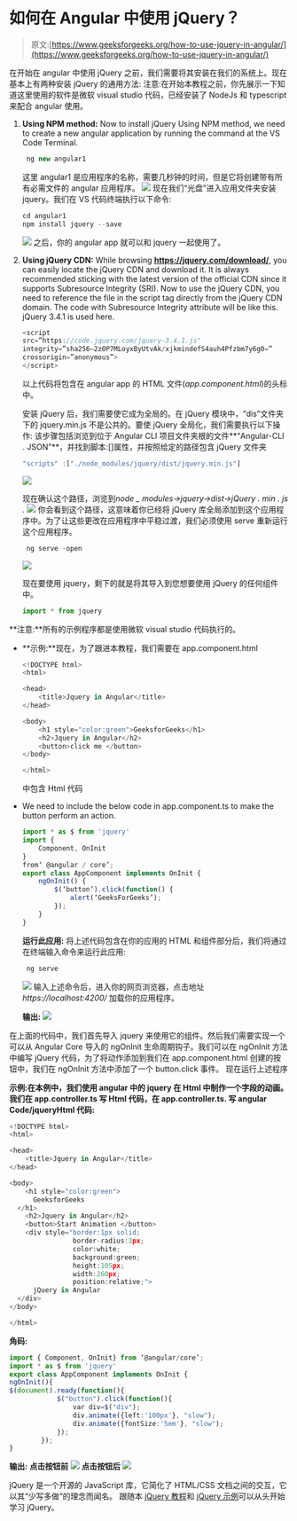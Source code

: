 # 如何在 Angular 中使用 jQuery？

> 原文:[https://www.geeksforgeeks.org/how-to-use-jquery-in-angular/](https://www.geeksforgeeks.org/how-to-use-jquery-in-angular/)

在开始在 angular 中使用 jQuery 之前，我们需要将其安装在我们的系统上。现在基本上有两种安装 jQuery 的通用方法:
注意:在开始本教程之前，你先展示一下知道这里使用的软件是微软 visual studio 代码，已经安装了 NodeJs 和 typescript 来配合 angular 使用。

1.  **Using NPM method:**
    Now to install jQuery Using NPM method, we need to create a new angular application by running the command at the VS Code Terminal.

    ```ts
     ng new angular1
    ```

    这里 angular1 是应用程序的名称，需要几秒钟的时间，但是它将创建带有所有必需文件的 angular 应用程序。
    ![](img/84408069cf5e4640bc33bb8a45542665.png)
    现在我们“光盘”进入应用文件夹安装 jquery。我们在 VS 代码终端执行以下命令:

    ```ts
    cd angular1
    npm install jquery --save

    ```

    ![](img/c273dc2a89a13c6a3a563e7a2eb468e1.png)
    之后，你的 angular app 就可以和 jquery 一起使用了。

2.  **Using jQuery CDN:**
    While browsing **https://jquery.com/download/**, you can easily locate the jQuery CDN and download it.
    It is always recommended sticking with the latest version of the official CDN since it supports Subresource Integrity (SRI). Now to use the jQuery CDN, you need to reference the file in the script tag directly from the jQuery CDN domain. The code with Subresource Integrity attribute will be like this. jQuery 3.4.1 is used here.

    ```ts
    <script
    src=”https://code.jquery.com/jquery-3.4.1.js"
    integrity=”sha256–2z0P7MLoyxByUtvAk/xjkmindefS4auh4Pfzbm7y6g0=”
    crossorigin=”anonymous”>
    </script>
    ```

    以上代码将包含在 angular app 的 HTML 文件(*app.component.html*)的头标中。

    安装 jQuery 后，我们需要使它成为全局的。在 jQuery 模块中，“dis”文件夹下的 jquery.min.js 不是公共的。要使 jQuery 全局化，我们需要执行以下操作:
    该步骤包括浏览到位于 Angular CLI 项目文件夹根的文件**“Angular-CLI . JSON”**，并找到脚本:[]属性，并按照给定的路径包含 jQuery 文件夹

    ```ts
    "scripts" :["./node_modules/jquery/dist/jquery.min.js"]
    ```

    ![](img/22dadae9226d2a984d0a119233268087.png)

    现在确认这个路径，浏览到*node _ modules->jquery->dist->jQuery . min . js .*
    ![](img/e0daa618fb344a48caf76767b3b2e9f7.png)
    你会看到这个路径，这意味着你已经将 jQuery 库全局添加到这个应用程序中。为了让这些更改在应用程序中平稳过渡，我们必须使用 serve 重新运行这个应用程序。

    ```ts
     ng serve -open 
    ```

    ![](img/e9a63b78bd3adb736ca85a51dcf95c20.png)

    现在要使用 jquery，剩下的就是将其导入到您想要使用 jQuery 的任何组件中。

    ```ts
    import * from jquery
    ```

**注意:**所有的示例程序都是使用微软 visual studio 代码执行的。

*   **示例:**现在，为了跟进本教程，我们需要在 app.component.html

    ```ts
    <!DOCTYPE html>
    <html>

    <head>
        <title>Jquery in Angular</title>
    </head>

    <body>
        <h1 style="color:green">GeeksforGeeks</h1>
        <h2>Jquery in Angular</h2>
        <button>click me </button>
    </body>

    </html>
    ```

    中包含 Html 代码
*   We need to include the below code in app.component.ts to make the button perform an action.

    ```ts
    import * as $ from 'jquery'
    import {
        Component, OnInit
    }
    from‘ @angular / core’;
    export class AppComponent implements OnInit {
        ngOnInit() {
            $(‘button’).click(function() {
                alert(‘GeeksForGeeks’);
            });
        }
    }
    ```

    **运行此应用:**
    将上述代码包含在你的应用的 HTML 和组件部分后，我们将通过在终端输入命令来运行此应用:

    ```ts
     ng serve 
    ```

    ![](img/b9567f5187c10337d7e22723d21813d8.png)
    输入上述命令后，进入你的网页浏览器，点击地址 *https://localhost:4200/* 加载你的应用程序。

    **输出:**
    ![](img/3a8806471b39712409f849007377840a.png)

在上面的代码中，我们首先导入 jquery 来使用它的组件。然后我们需要实现一个可以从 Angular Core 导入的 ngOnInit 生命周期钩子。我们可以在 ngOnInit 方法中编写 jQuery 代码，为了将动作添加到我们在 app.component.html 创建的按钮中，我们在 ngOnInit 方法中添加了一个 button.click 事件。
现在运行上述程序

**示例:**在本例中，我们使用 angular 中的 jquery 在 Html 中制作一个字段的动画。我们在 app.controller.ts 写 Html 代码，在 app.controller.ts.
写 angular Code/jquery**Html 代码:**

```ts
<!DOCTYPE html>
<html>

<head>
    <title>Jquery in Angular</title>
</head>

<body>
    <h1 style="color:green">
      GeeksforGeeks
  </h1>
    <h2>Jquery in Angular</h2>
    <button>Start Animation </button>
    <div style="border:1px solid;
                border-radius:3px; 
                color:white;
                background:green; 
                height:105px; 
                width:260px; 
                position:relative;">
      jQuery in Angular
  </div>
</body>

</html>
```

**角码:**

```ts
import { Component, OnInit} from ‘@angular/core’;
import * as $ from 'jquery' 
export class AppComponent implements OnInit {
ngOnInit(){
$(document).ready(function(){
            $("button").click(function(){
                var div=$("div");
                div.animate({left:'100px'}, "slow");
                div.animate({fontSize:'5em'}, "slow");
            });
        });
}
```

**输出:**
**点击按钮前**
![](img/57357e29ff99efd565eb60d88f005750.png)
**点击按钮后**
![](img/daf0a8dc6e5a8947131856cca2335a44.png)

jQuery 是一个开源的 JavaScript 库，它简化了 HTML/CSS 文档之间的交互，它以其“少写多做”的理念而闻名。
跟随本 [jQuery 教程](https://www.geeksforgeeks.org/jquery-tutorials/)和 [jQuery 示例](https://www.geeksforgeeks.org/jquery-examples/)可以从头开始学习 jQuery。
